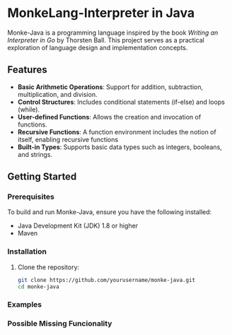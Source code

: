 # MonkeLang-Interpreter in Java

Monke-Java is a programming language inspired by the book *Writing an Interpreter in Go* by Thorsten Ball. This project serves as a practical exploration of language design and implementation concepts.

## Features

- **Basic Arithmetic Operations**: Support for addition, subtraction, multiplication, and division.
- **Control Structures**: Includes conditional statements (if-else) and loops (while).
- **User-defined Functions**: Allows the creation and invocation of functions.
- **Recursive Functions**: A function environment includes the notion of itself, enabling recursive functions
- **Built-in Types**: Supports basic data types such as integers, booleans, and strings.


## Getting Started

### Prerequisites

To build and run Monke-Java, ensure you have the following installed:

- Java Development Kit (JDK) 1.8 or higher
- Maven

### Installation

1. Clone the repository:
    ```bash
   git clone https://github.com/yourusername/monke-java.git
   cd monke-java
    ```
   
### Examples


### Possible Missing Funcionality